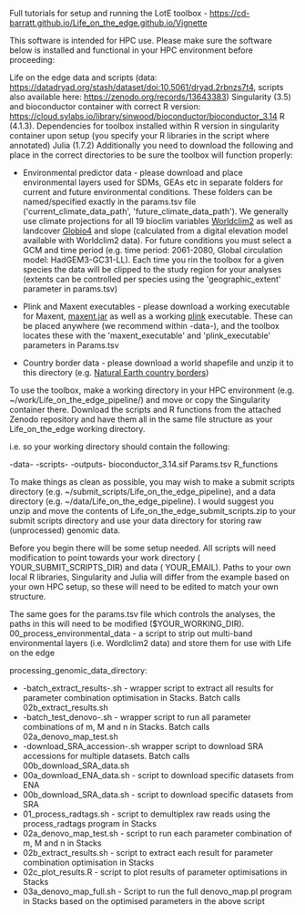 Full tutorials for setup and running the LotE toolbox - https://cd-barratt.github.io/Life_on_the_edge.github.io/Vignette

This software is intended for HPC use. Please make sure the software below is installed and functional in your HPC environment before proceeding:

Life on the edge data and scripts (data: https://datadryad.org/stash/dataset/doi:10.5061/dryad.2rbnzs7t4, scripts also available here: https://zenodo.org/records/13643383)
Singularity (3.5) and bioconductor container with correct R version: https://cloud.sylabs.io/library/sinwood/bioconductor/bioconductor_3.14
R (4.1.3). Dependencies for toolbox installed within R version in singularity container upon setup (you specify your R libraries in the script where annotated)
Julia (1.7.2)
Additionally you need to download the following and place in the correct directories to be sure the toolbox will function properly:

* Environmental predictor data - please download and place environmental layers used for SDMs, GEAs etc in separate folders for current and future environmental conditions. These folders can be named/specified exactly in the params.tsv file ('current_climate_data_path', 'future_climate_data_path'). We generally use climate projections for all 19 bioclim variables [Worldclim2](https://www.worldclim.org/data/index.html) as well as landcover [Globio4](https://www.globio.info/globio-data-downloads]) and slope (calculated from a digital elevation model available with Worldclim2 data). For future conditions you must select a GCM and time period (e.g. time period: 2061-2080, Global circulation model: HadGEM3-GC31-LL). Each time you rin the toolbox for a given species the data will be clipped to the study region for your analyses (extents can be controlled per species using the 'geographic_extent' parameter in params.tsv)

* Plink and Maxent executables - please download a working executable for Maxent, [maxent.jar](https://biodiversityinformatics.amnh.org/open_source/maxent/) as well as a working [plink](https://www.cog-genomics.org/plink/) executable. These can be placed anywhere (we recommend within -data-), and the toolbox locates these with the 'maxent_executable' and 'plink_executable' parameters in Params.tsv

* Country border data - please download a world shapefile and unzip it to this directory (e.g. [Natural Earth country borders](https://www.naturalearthdata.com/http//www.naturalearthdata.com/download/50m/cultural/ne_50m_admin_0_countries.zip))

To use the toolbox, make a working directory in your HPC environment (e.g. ~/work/Life_on_the_edge_pipeline/) and move or copy the Singularity container there. Download the scripts and R functions from the attached Zenodo repository and have them all in the same file structure as your Life_on_the_edge working directory.

i.e. so your working directory should contain the following:

-data-
-scripts-
-outputs-
bioconductor_3.14.sif
Params.tsv
R_functions

To make things as clean as possible, you may wish to make a submit scripts directory (e.g. ~/submit_scripts/Life_on_the_edge_pipeline), and a data directory (e.g. ~/data/Life_on_the_edge_pipeline). I would suggest you unzip and move the contents of Life_on_the_edge_submit_scripts.zip to your submit scripts directory and use your data directory for storing raw (unprocessed) genomic data.

Before you begin there will be some setup needed. All scripts will need modification to point towards your work directory (
YOUR_SUBMIT_SCRIPTS_DIR) and data (
YOUR_EMAIL). Paths to your own local R libraries, Singularity and Julia will differ from the example based on your own HPC setup, so these will need to be edited to match your own structure.

The same goes for the params.tsv file which controls the analyses, the paths in this will need to be modified ($YOUR_WORKING_DIR).
00_process_environmental_data - a script to strip out multi-band environmental layers (i.e. Wordlclim2 data) and store them for use with Life on the edge

processing_genomic_data_directory:
* -batch_extract_results-.sh - wrapper script to extract all results for parameter combination optimisation in Stacks. Batch calls 02b_extract_results.sh
* -batch_test_denovo-.sh - wrapper script to run all parameter combinations of m, M and n in Stacks. Batch calls 02a_denovo_map_test.sh
* -download_SRA_accession-.sh wrapper script to download SRA accessions for multiple datasets. Batch calls 00b_download_SRA_data.sh
* 00a_download_ENA_data.sh - script to download specific datasets from ENA
* 00b_download_SRA_data.sh - script to download specific datasets from SRA
* 01_process_radtags.sh - script to demultiplex raw reads using the process_radtags program in Stacks
* 02a_denovo_map_test.sh - script to run each parameter combination of m, M and n in Stacks
* 02b_extract_results.sh - script to extract each result for parameter combination optimisation in Stacks
* 02c_plot_results.R - script to plot results of parameter optimisations in Stacks
* 03a_denovo_map_full.sh - Script to run the full denovo_map.pl program in Stacks based on the optimised parameters in the above script

